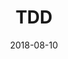 ---
title: "TDD"
excerpt: ""
coverImage: "/blog/assets/hello-world/cover.jpg"
date: "2018-08-10"
ogImage:
  url: "/blog/assets/hello-world/cover.jpg"
---